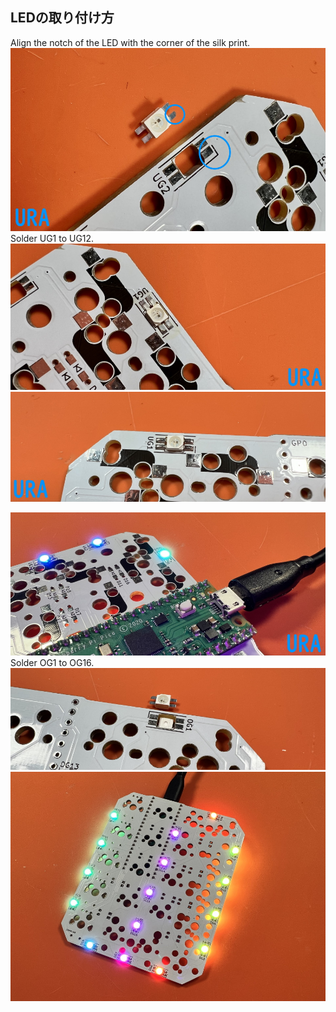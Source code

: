 ## LEDの取り付け方
  
Align the notch of the LED with the corner of the silk print.
![](img/IMG_4367.jpg)    
Solder UG1 to UG12.
![](img/IMG_4368.jpg)    
![](img/IMG_4372.jpg)    

![](img/IMG_4389.jpg)  
Solder OG1 to OG16.
![](img/IMG_4375.jpg)  
![](img/IMG_4382.jpg)  

